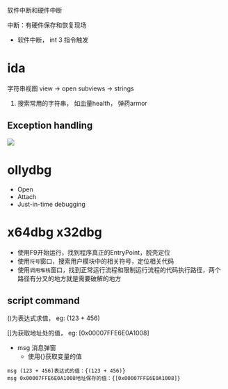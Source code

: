 

软件中断和硬件中断

中断：有硬件保存和恢复现场

- 软件中断， int 3 指令触发

# ida


字符串视图 view -> open subviews -> strings
1. 搜索常用的字符串， 如血量health， 弹药armor



## Exception handling
![](media/ida_excepthandle.png)

# ollydbg
- Open
- Attach
- Just-in-time debugging


# x64dbg x32dbg

- 使用F9开始运行，找到程序真正的EntryPoint，脱壳定位
- 使用`符号`窗口，搜索用户模块中的相关符号，定位相关代码
- 使用`调用堆栈`窗口，找到正常运行流程和限制运行流程的代码执行路径，两个路径有分叉的地方就是需要破解的地方

## script command
()为表达式求值， eg: (123 + 456)

[]为获取地址处的值， eg: [0x00007FFE6E0A1008]

- msg 消息弹窗
    - 使用{}获取变量的值
```
msg (123 + 456)表达式的值：{(123 + 456)}
msg 0x00007FFE6E0A1008地址保存的值：{[0x00007FFE6E0A1008]}
```